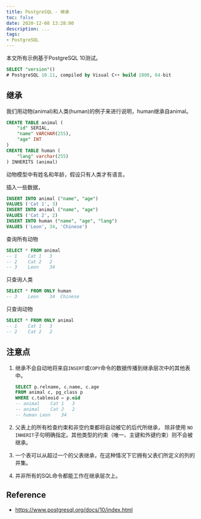 ```yaml
---
title: PostgreSQL - 继承
toc: false
date: 2020-12-08 13:28:00
description: ...
tags:
- PostgreSQL
---
```


本文所有示例基于PostgreSQL 10测试。

```sql
SELECT "version"()
# PostgreSQL 10.11, compiled by Visual C++ build 1800, 64-bit
```

## 继承

我们用动物(animal)和人类(human)的例子来进行说明，human继承自animal。

```sql
CREATE TABLE animal (
	"id" SERIAL,
	"name" VARCHAR(255),
	"age" INT
)
CREATE TABLE human (
	"lang" varchar(255)
) INHERITS (animal)
```

动物模型中有姓名和年龄，假设只有人类才有语言。

插入一些数据，

```sql
INSERT INTO animal ("name", "age")
VALUES ('Cat 1', 3)
INSERT INTO animal ("name", "age")
VALUES ('Cat 2', 2)
INSERT INTO human ("name", "age", "lang")
VALUES ('Leon', 34, 'Chinese')
```

查询所有动物

```sql
SELECT * FROM animal 
-- 1	Cat 1	3
-- 2	Cat 2	2
-- 3	Leon	34
```

只查询人类

```sql
SELECT * FROM ONLY human
-- 3	Leon	34	Chinese
```

只查询动物

```sql
SELECT * FROM ONLY animal 
-- 1	Cat 1	3
-- 2	Cat 2	2
```

## 注意点

1. 继承不会自动地将来自`INSERT`或`COPY`命令的数据传播到继承层次中的其他表中。

   ```sql
   SELECT p.relname, c.name, c.age
   FROM animal c, pg_class p
   WHERE c.tableoid = p.oid
   -- animal	Cat 1	3
   -- animal	Cat 2	2
   -- human	Leon	34
   ```

2. 父表上的所有检查约束和非空约束都将自动被它的后代所继承， 除非使用 `NO INHERIT`子句明确指定。其他类型的约束（唯一、主键和外键约束）则不会被继承。

3. 一个表可以从超过一个的父表继承，在这种情况下它拥有父表们所定义的列的并集。

4. 并非所有的SQL命令都能工作在继承层次上。

## Reference

- https://www.postgresql.org/docs/10/index.html

